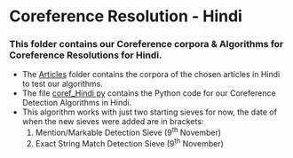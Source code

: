 # Coreference Resolution - Hindi
### This folder contains our Coreference corpora & Algorithms for Coreference Resolutions for Hindi.

* The [Articles](./Articles) folder contains the corpora of the chosen articles in Hindi to test our algorithms.
* The file [coref_Hindi py](./coref_Hindi.py) contains the Python code for our Coreference Detection Algorithms in Hindi.
* This algorithm works with just two starting sieves for now, the date of when the new sieves were added are in brackets:
	1. Mention/Markable Detection Sieve (9<sup>th</sup> November)
	2. Exact String Match Detection Sieve (9<sup>th</sup> November)
